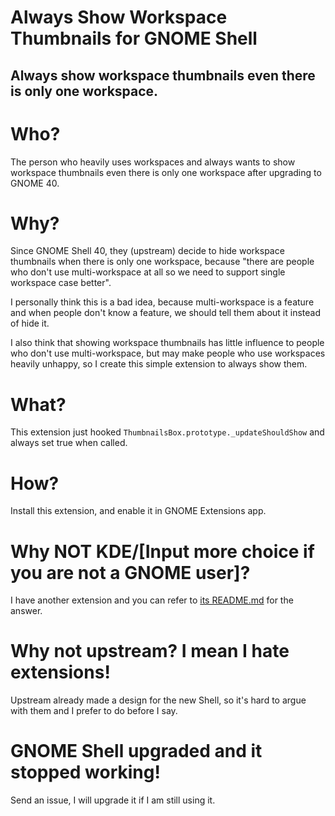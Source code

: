 Always Show Workspace Thumbnails for GNOME Shell
================================================

Always show workspace thumbnails even there is only one workspace.
------------------------------------------------------------------

# Who?

The person who heavily uses workspaces and always wants to show workspace thumbnails even there is only one workspace after upgrading to GNOME 40.

# Why?

Since GNOME Shell 40, they (upstream) decide to hide workspace thumbnails when there is only one workspace, because "there are people who don't use multi-workspace at all so we need to support single workspace case better".

I personally think this is a bad idea, because multi-workspace is a feature and when people don't know a feature, we should tell them about it instead of hide it.

I also think that showing workspace thumbnails has little influence to people who don't use multi-workspace, but may make people who use workspaces heavily unhappy, so I create this simple extension to always show them.

# What?

This extension just hooked `ThumbnailsBox.prototype._updateShouldShow` and always set true when called.

# How?

Install this extension, and enable it in GNOME Extensions app.

# Why NOT KDE/[Input more choice if you are not a GNOME user]?

I have another extension and you can refer to [its README.md](https://github.com/AlynxZhou/gnome-shell-extension-fixed-ime-list#why-not-fcitxkdeinput-more-choice-if-you-are-not-a-gnome-user) for the answer.

# Why not upstream? I mean I hate extensions!

Upstream already made a design for the new Shell, so it's hard to argue with them and I prefer to do before I say.

# GNOME Shell upgraded and it stopped working!

Send an issue, I will upgrade it if I am still using it.
